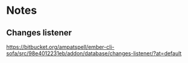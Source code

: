 # Notes

## Changes listener

https://bitbucket.org/ampatspell/ember-cli-sofa/src/98e4012231eb/addon/database/changes-listener/?at=default
